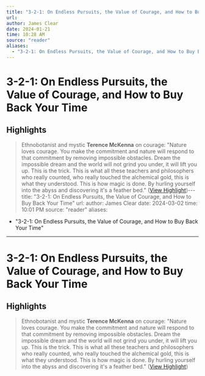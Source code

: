 ```yaml
---
title: "3-2-1: On Endless Pursuits, the Value of Courage, and How to Buy Back Your Time"
url:
author: James Clear
date: 2024-01-21
time: 10:28 AM
source: "reader"
aliases:
  - "3-2-1: On Endless Pursuits, the Value of Courage, and How to Buy Back Your Time"
---
```

# 3-2-1: On Endless Pursuits, the Value of Courage, and How to Buy Back Your Time

## Highlights
> Ethnobotanist and mystic **Terence McKenna** on courage:
> "Nature loves courage. You make the commitment and nature will respond to that commitment by removing impossible obstacles. Dream the impossible dream and the world will not grind you under, it will lift you up. This is the trick. This is what all these teachers and philosophers who really counted, who really touched the alchemical gold, this is what they understood. This is how magic is done. By hurling yourself into the abyss and discovering it's a feather bed." ([View Highlight](https://read.readwise.io/read/01hmk4vtsay3pm0py611w8vzde))---
title: "3-2-1: On Endless Pursuits, the Value of Courage, and How to Buy Back Your Time"
url: 
author: James Clear
date: 2024-03-02
time: 10:01 PM
source: "reader"
aliases:
  - "3-2-1: On Endless Pursuits, the Value of Courage, and How to Buy Back Your Time"
---
# 3-2-1: On Endless Pursuits, the Value of Courage, and How to Buy Back Your Time

## Highlights
> Ethnobotanist and mystic **Terence McKenna** on courage:
> "Nature loves courage. You make the commitment and nature will respond to that commitment by removing impossible obstacles. Dream the impossible dream and the world will not grind you under, it will lift you up. This is the trick. This is what all these teachers and philosophers who really counted, who really touched the alchemical gold, this is what they understood. This is how magic is done. By hurling yourself into the abyss and discovering it's a feather bed." ([View Highlight](https://read.readwise.io/read/01hmk4vtsay3pm0py611w8vzde))

